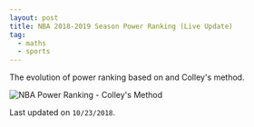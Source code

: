 ```yaml
---
layout: post
title: NBA 2018-2019 Season Power Ranking (Live Update)
tag:
  - maths
  - sports
---
```


The evolution of power ranking based on and Colley's method.

![NBA Power Ranking - Colley's Method](https://shawenyao.github.io/Who-is-number-1/output/NBA_Ranking.png "NBA Power Ranking - Colley's Method")

Last updated on `10/23/2018`.
